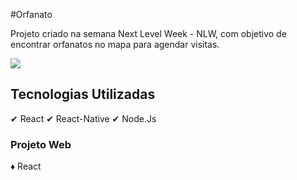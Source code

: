 #Orfanato

Projeto criado na semana Next Level Week - NLW, com objetivo de encontrar orfanatos no mapa para agendar visitas.

<img src="https://ik.imagekit.io/mqh5rdpeme/nlw_3iNkRgyYB.png">

## Tecnologias Utilizadas
✔ React  ✔ React-Native  ✔ Node.Js


### Projeto Web
♦ React
